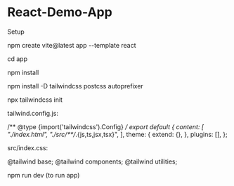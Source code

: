 # React-Demo-App

Setup

npm create vite@latest app --template react

cd app

npm install

npm install -D tailwindcss postcss autoprefixer

npx tailwindcss init

tailwind.config.js:

/** @type {import('tailwindcss').Config} */
export default {
  content: [
    "./index.html",
    "./src/**/*.{js,ts,jsx,tsx}",
  ],
  theme: {
    extend: {},
  },
  plugins: [],
};


src/index.css:

@tailwind base;
@tailwind components;
@tailwind utilities;


npm run dev (to run app)